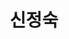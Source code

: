 ---
layout: hubs
key: Q56651606
title: 신정숙
name: 신정숙
image: 
description: 롯데그룹 신격호의 여동생
score: 2.6113158534120814e-05
degree: 4
---